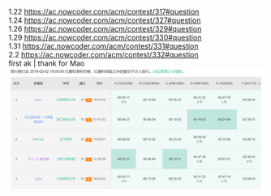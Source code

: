 1.22	https://ac.nowcoder.com/acm/contest/317#question  
1.24	https://ac.nowcoder.com/acm/contest/327#question  
1.26	https://ac.nowcoder.com/acm/contest/329#question  
1.29	https://ac.nowcoder.com/acm/contest/330#question  
1.31	https://ac.nowcoder.com/acm/contest/331#question  
2.2	https://ac.nowcoder.com/acm/contest/332#question  
first ak | thank for Mao  
![](https://raw.githubusercontent.com/yyhaos/Competitions/master/牛客寒假算法基础集训营/first%20ak.PNG)
